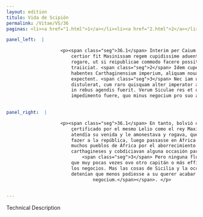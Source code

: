 ```yaml
---
layout: edition
titulo: Vida de Scipión
permalink: /Vitae/VS/36
paginas: <li><a href="1.html">1</a></li><li><a href="2.html">2</a></li><li><a href="3.html">3</a></li><li><a href="4.html">4</a></li><li><a href="5.html">5</a></li><li><a href="6.html">6</a></li><li><a href="7.html">7</a></li><li><a href="8.html">8</a></li><li><a href="9.html">9</a></li><li><a href="10.html">10</a></li><li><a href="11.html">11</a></li><li><a href="12.html">12</a></li><li><a href="13.html">13</a></li><li><a href="14.html">14</a></li><li><a href="15.html">15</a></li><li><a href="16.html">16</a></li><li><a href="17.html">17</a></li><li><a href="18.html">18</a></li><li><a href="19.html">19</a></li><li><a href="20.html">20</a></li><li><a href="21.html">21</a></li><li><a href="22.html">22</a></li><li><a href="23.html">23</a></li><li><a href="24.html">24</a></li><li><a href="25.html">25</a></li><li><a href="26.html">26</a></li><li><a href="27.html">27</a></li><li><a href="28.html">28</a></li><li><a href="29.html">29</a></li><li><a href="30.html">30</a></li><li><a href="31.html">31</a></li><li><a href="32.html">32</a></li><li><a href="33.html">33</a></li><li><a href="34.html">34</a></li><li><a href="35.html">35</a></li><li><a href="36.html">36</a></li><li><a href="37.html">37</a></li><li><a href="38.html">38</a></li><li><a href="39.html">39</a></li><li><a href="40.html">40</a></li><li><a href="41.html">41</a></li><li><a href="42.html">42</a></li><li><a href="43.html">43</a></li><li><a href="44.html">44</a></li><li><a href="45.html">45</a></li><li><a href="46.html">46</a></li><li><a href="47.html">47</a></li><li><a href="48.html">48</a></li><li><a href="49.html">49</a></li><li><a href="50.html">50</a></li><li><a href="51.html">51</a></li><li><a href="52.html">52</a></li><li><a href="53.html">53</a></li><li><a href="54.html">54</a></li><li><a href="55.html">55</a></li><li><a href="56.html">56</a></li><li><a href="57.html">57</a></li><li><a href="58.html">58</a></li><li><a href="59.html">59</a></li><li><a href="60.html">60</a></li><li><a href="61.html">61</a></li><li><a href="62.html">62</a></li><li><a href="63.html">63</a></li><li><a href="64.html">64</a></li><li><a href="65.html">65</a></li><li><a href="66.html">66</a></li><li><a href="67.html">67</a></li><li><a href="68.html">68</a></li><li><a href="69.html">69</a></li><li><a href="70.html">70</a></li><li><a href="71.html">71</a></li><li><a href="72.html">72</a></li><li><a href="73.html">73</a></li><li><a href="74.html">74</a></li>

panel_left:  |

                    <p><span class="seg">36.1</span> Interim per Caium Lelium multa cum praeda ex Africa redeuntem
                        certior fit Masinissam regem cupidissime aduentum sum opperiri monere atque
                        rogare, ut si reipublicae commodo facere possit, quam primum in Africam
                        traiiciat. <span class="seg">2</span> Idem cupere multos Africae populos, qui odio
                        habentes Carthaginensium imperium, aliquam nouandarum rerum occasionem
                        expectent. <span class="seg">3</span> Nec iam ulla Scipionis se cordia eam perfectionem
                        distulerat, cum raro quisquam alter imperator aut efficacior aut solertior
                        in rebus agendis fuerit. Verum Siculae res et occasio recipiendi Locros
                        impedimento fuere, quo minus negocium pro suo arbitratu conficeret.</p>
                

panel_right:  |

                    <p><span class="seg">36.1</span> En tanto, bolvió de África Gayo Lelio con mucho robo y fue
                        çertificado por el mesmo Lelio como el rey Maxinissa, con grand deseo,
                        atendía su venida y le amonestava y rogava, que si podiesse tanto provecho
                        fazer a la república, luego passasse en África. <span class="seg">2</span> Ca lo deseavan
                        muchos pueblos de África por el aborrecimiento que tenían al señorío de los
                        carthagineses y cobdiciavan alguna occasión para innovar las cosas.
                            <span class="seg">3</span> Pero ninguna floxedad de Scipión alongava aquella yda, pues
                        que muy pocas vezes ovo otro capitán o más efficaçe o más diligente en fazer
                        los negocios. Mas las cosas de Sicilia y la occasión de aver a Locros le
                        detenían que menos podiesse a su querer acabar tan aýna el passaje<span class="nota"><sup>14</sup><span class="texto_nota">tan aýna el passaje: traducción por substitución del lat.
                                negocium.</span></span>. </p>
                

---
```


Technical Description 